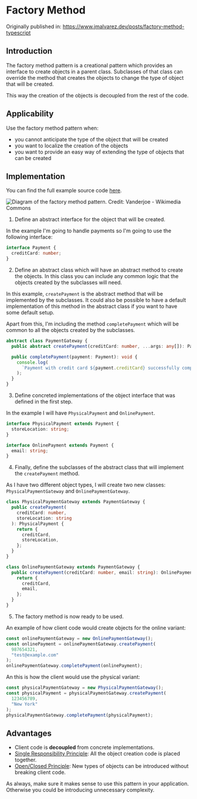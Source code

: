 # Factory Method

Originally published in: <https://www.jmalvarez.dev/posts/factory-method-typescript>

## Introduction

The factory method pattern is a creational pattern which provides an interface to create objects in a parent class. Subclasses of that class can override the method that creates the objects to change the type of object that will be created.

This way the creation of the objects is decoupled from the rest of the code.

## Applicability

Use the factory method pattern when:

- you cannot anticipate the type of the object that will be created
- you want to localize the creation of the objects
- you want to provide an easy way of extending the type of objects that can be created

## Implementation

You can find the full example source code [here](https://github.com/josemiguel-alvarez/design-patterns-typescript/blob/main/creational-patterns/factory-method/factory-method.ts).

![Diagram of the factory method pattern. Credit: Vanderjoe - Wikimedia Commons](https://www.jmalvarez.dev/images/factory-method-typescript/diagram.webp)

1. Define an abstract interface for the object that will be created.

In the example I'm going to handle payments so I'm going to use the following interface:

```ts
interface Payment {
  creditCard: number;
}
```

2. Define an abstract class which will have an abstract method to create the objects. In this class you can include any common logic that the objects created by the subclasses will need.

In this example, `createPayment` is the abstract method that will be implemented by the subclasses. It could also be possible to have a default implementation of this method in the abstract class if you want to have some default setup.

Apart from this, I'm including the method `completePayment` which will be common to all the objects created by the subclasses.

```ts
abstract class PaymentGateway {
  public abstract createPayment(creditCard: number, ...args: any[]): Payment;

  public completePayment(payment: Payment): void {
    console.log(
      `Payment with credit card ${payment.creditCard} successfully completed using the PaymentGateway`
    );
  }
}
```

3. Define concreted implementations of the object interface that was defined in the first step.

In the example I will have `PhysicalPayment` and `OnlinePayment`.

```ts
interface PhysicalPayment extends Payment {
  storeLocation: string;
}

interface OnlinePayment extends Payment {
  email: string;
}
```

4. Finally, define the subclasses of the abstract class that will implement the `createPayment` method.

As I have two different object types, I will create two new classes: `PhysicalPaymentGateway` and `OnlinePaymentGateway`.

```ts
class PhysicalPaymentGateway extends PaymentGateway {
  public createPayment(
    creditCard: number,
    storeLocation: string
  ): PhysicalPayment {
    return {
      creditCard,
      storeLocation,
    };
  }
}

class OnlinePaymentGateway extends PaymentGateway {
  public createPayment(creditCard: number, email: string): OnlinePayment {
    return {
      creditCard,
      email,
    };
  }
}
```

5. The factory method is now ready to be used.

An example of how client code would create objects for the online variant:

```ts
const onlinePaymentGateway = new OnlinePaymentGateway();
const onlinePayment = onlinePaymentGateway.createPayment(
  987654321,
  "test@example.com"
);
onlinePaymentGateway.completePayment(onlinePayment);
```

An this is how the client would use the physical variant:

```ts
const physicalPaymentGateway = new PhysicalPaymentGateway();
const physicalPayment = physicalPaymentGateway.createPayment(
  123456789,
  "New York"
);
physicalPaymentGateway.completePayment(physicalPayment);
```

## Advantages

- Client code is **decoupled** from concrete implementations.
- [Single Responsibility Principle](https://www.jmalvarez.dev/posts/single-responsibility-principle-typescript): All the object creation code is placed together.
- [Open/Closed Principle](https://www.jmalvarez.dev/posts/open-closed-principle): New types of objects can be introduced without breaking client code.

As always, make sure it makes sense to use this pattern in your application. Otherwise you could be introducing unnecessary complexity.
